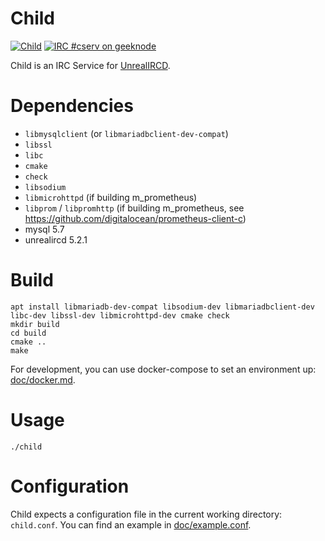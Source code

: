 # Child
[![Child](https://circleci.com/gh/Ethylix/child.svg?style=svg)](https://circleci.com/gh/Ethylix/child) [![IRC #cserv on geeknode](https://img.shields.io/badge/geeknode-%23cserv-brightgreen)](irc://irc.geeknode.org:6697/cserv)

Child is an IRC Service for [UnrealIRCD](https://www.unrealircd.com).

# Dependencies
- `libmysqlclient` (or `libmariadbclient-dev-compat`)
- `libssl`
- `libc`
- `cmake`
- `check`
- `libsodium`
- `libmicrohttpd` (if building m_prometheus)
- `libprom` / `libpromhttp` (if building m_prometheus, see https://github.com/digitalocean/prometheus-client-c)
- mysql 5.7
- unrealircd 5.2.1

# Build
```
apt install libmariadb-dev-compat libsodium-dev libmariadbclient-dev libc-dev libssl-dev libmicrohttpd-dev cmake check
mkdir build
cd build
cmake ..
make
```

For development, you can use docker-compose to set an environment up: [doc/docker.md](doc/docker.md).

# Usage
```
./child
```

# Configuration
Child expects a configuration file in the current working directory: `child.conf`. You can find an example in [doc/example.conf](doc/example.conf).